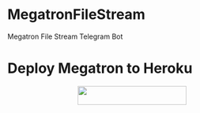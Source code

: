 # MegatronFileStream
Megatron File Stream Telegram Bot

# Deploy Megatron to Heroku
<p align="center"><a href="https://heroku.com/deploy?template=https://github.com/xzinc/newspeedx"> <img src="https://img.shields.io/badge/Deploy%20To%20Heroku-black?style=for-the-badge&logo=heroku" width="220" height="38.45"/></a></p>

